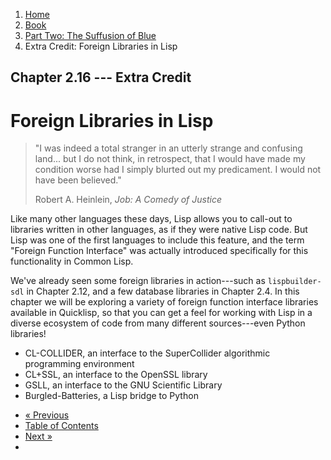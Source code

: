 <ol class="breadcrumb">
  <li><a href="/">Home</a></li>
  <li><a href="/book/">Book</a></li>
  <li><a href="/book/2-0-0-overview/">Part Two: The Suffusion of Blue</a></li>
  <li class="active">Extra Credit: Foreign Libraries in Lisp</li>
</ol>

## Chapter 2.16 --- Extra Credit

# Foreign Libraries in Lisp

> "I was indeed a total stranger in an utterly strange and confusing land... but I do not think, in retrospect, that I would have made my condition worse had I simply blurted out my predicament. I would not have been believed."
> <footer>Robert A. Heinlein, <em>Job: A Comedy of Justice</em></footer>

Like many other languages these days, Lisp allows you to call-out to libraries written in other languages, as if they were native Lisp code. But Lisp was one of the first languages to include this feature, and the term "Foreign Function Interface" was actually introduced specifically for this functionality in Common Lisp.

We've already seen some foreign libraries in action---such as `lispbuilder-sdl` in Chapter 2.12, and a few database libraries in Chapter 2.4. In this chapter we will be exploring a variety of foreign function interface libraries available in Quicklisp, so that you can get a feel for working with Lisp in a diverse ecosystem of code from many different sources---even Python libraries!

* CL-COLLIDER, an interface to the SuperCollider algorithmic programming environment
* CL+SSL, an interface to the OpenSSL library
* GSLL, an interface to the GNU Scientific Library
* Burgled-Batteries, a Lisp bridge to Python

<ul class="pager">
  <li class="previous"><a href="/book/2-15-0-docs-and-inspection/">&laquo; Previous</a></li>
  <li><a href="/book/">Table of Contents</a></li>
  <li class="next"><a href="/book/2-17-0-debugging-testing/">Next &raquo;</a><li>
</ul>
